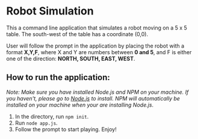 # Robot Simulation

This a command line application that simulates a robot moving on a 5 x 5 table. The south-west of the table has a coordinate (0,0).

User will follow the prompt in the application by placing the robot with a format **X,Y,F**, where X and Y are numbers between **0 and 5**, and F is either one of the direction: **NORTH, SOUTH, EAST, WEST**. 

## How to run the application:

_Note: Make sure you have installed Node.js and NPM on your machine. If you haven't, please go to [Node.js](https://nodejs.org "Node.js")
to install. NPM will automatically be installed on your machine when your are installing Node.js_. 

1. In the directory, run `npm init`.
2. Run `node app.js`.
3. Follow the prompt to start playing. Enjoy!




